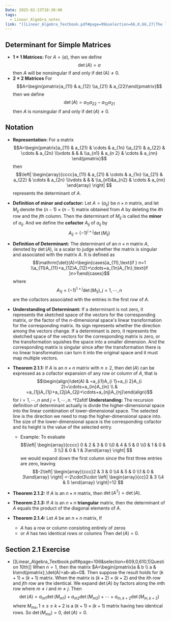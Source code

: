```yaml
---
Date: 2025-02-23T18:30:00
tags:
  - Linear_Algebra_notes
link: "[[Linear_Algebra_Textbook.pdf#page=99&selection=66,0,66,27|The link of chapter 2.1, Linear Algebra]]"
---
```

## **Determinant for Simple Matrices**

- **$1\times 1$ Matrices:**
	For $A=(a)$, then we define $$\mathrm{\det}(A)=a$$then $A$ will be nonsingular if and only if $\mathrm{\det(A)\ne 0}$.
- **$2\times2$ Matrices**
	For $$A=\begin{pmatrix}a_{11} & a_{12} \\a_{21} & a_{22}\end{pmatrix}$$then we define$$\mathrm{\det}(A)=a_{11}a_{22}-a_{12}a_{21}$$then $A$ is nonsingular if and only if $\mathrm{\det}(A)\ne 0$.

## **Notation**

- **Representation:**
	For a matrix $$A=\begin{pmatrix}a_{11} & a_{21} & \cdots & a_{1n} \\a_{21} & a_{22} & \cdots & a_{2n} \\\vdots &  &  &  \\a_{n1} & a_{n 2} & \cdots & a_{nn} \end{pmatrix}$$then $$\left| \begin{array}{cccc}a_{11} & a_{21} & \cdots & a_{1n} \\a_{21} & a_{22} & \cdots & a_{2n} \\\vdots &  &  &  \\a_{n1}&a_{n2} & \cdots & a_{nn} \end{array} \right| $$represents the determinant of $A$.
- **Definition of minor and cofactor:**
	Let $A=(a_{ij})$ be $n\times n$ matrix, and let $M_{ij}$ denote the $(n-1)\times(n-1)$ matrix obtained from $A$ by deleting the $i$th row and the $j$th column. Then the determinant of $M_{ij}$ is called the **minor** of $a_{ij}$. And we define the **cofactor** $A_{ij}$ of $a_{ij}$ by $$A_{ij}=(-1)^{i+j}\mathrm{\det}(M_{ij})$$
- **Definition of Determinant:**
	The determinant of an $n\times n$ matrix $A$, denoted by $\mathrm{\det}(A)$, is a scalar to judge whether the matrix is singular and associated with the matrix $A$. It is defined as $$\mathrm{\det}(A)=\begin{cases}a_{11},\text{if } n=1 \\a_{11}A_{11}+a_{12}A_{12}+\cdots+a_{1n}A_{1n},\text{if }n>1\end{cases}$$where $$A_{1j}=(-1)^{1+j}\mathrm{\det}(M_{1j}),j=1,\cdots,n$$are the cofactors associated with the entries in the first row of $A$.
- **Understanding of Determinant:**
	If a determinant is not zero, it represents the sketched space of the vectors for the corresponding matrix, or the factor of the $n$-dimensional space's linear transformation for the corresponding matrix. Its sign represents whether the direction among the vectors change.
	If a determinant is zero, it represents the sketched space of the vectors for the corresponding matrix is zero, or the transformation squishes the space into a smaller dimension. And the corresponding matrix is singular since after the transformation there is no linear transformation can turn it into the original space and it must map multiple vectors.
- **Theorem 2.1.1:**
	If $A$ is an $n\times n$ matrix with $n\geq 2$, then $\det(A)$ can be expressed as a cofactor expansion of any row or column of $A$, that is $$\begin{align}\det(A) & =a_{i1}A_{i 1}+a_{i 2}A_{i 2}+\cdots+a_{in}A_{in} \\  & =a_{1j}A_{1j}+a_{2j}A_{2j}+\cdots+a_{nj}A_{nj}\end{align}$$for $i=1,\cdots,n$ and $j=1,\cdots,n$. ^f2afdf
	**Understanding:**
		The recursion definition of determinant actually is divide the higher-dimensional space into the linear combination of lower-dimensional space. The selected line is the direction we need to map the higher-dimensional space into. The size of the lower-dimensional space is the corresponding cofactor and its height is the value of the selected entry.
	- Example:
		To evaluate $$\left| \begin{array}{cccc} 0 & 2 & 3 & 0 \\0 & 4 & 5 & 0  \\0 & 1 & 0 & 3 \\2 & 0 & 1 & 3\end{array} \right| $$we would expand down the first column since the first three entries are zero, leaving$$-2\left| \begin{array}{ccc}2 & 3 & 0 \\4 & 5 & 0 \\1 & 0 & 3\end{array} \right| =-2\cdot3\cdot \left| \begin{array}{cc}2 & 3 \\4 & 5  \end{array} \right|=12 $$ 

- **Theorem 2.1.2:**
	If $A$ is an $n\times n$ matrix, then $\det(A^{T})=\det(A)$.
- **Theorem 2.1.3:**
	If $A$ is an $n\times n$ **triangular** matrix, then the determinant of $A$ equals the product of the diagonal elements of $A$.
- **Theorem 2.1.4:**
	Let $A$ be an $n\times n$ matrix, If
	- $A$ has a row or column consisting entirely of zeros
	- or $A$ has two identical rows or columns
	Then $\det(A)=0$.

## **Section 2.1 Exercise**

- [[Linear_Algebra_Textbook.pdf#page=106&selection=609,0,610,1|Question 10th]]
	When $n=1$, then the matrix $A=\begin{pmatrix}a & b \\ a & b\end{pmatrix},\det(A)=ab-ab=0$. Then suppose the result holds for $(k+1)\times(k+1)$ matrix. When the matrix is $(k+2)\times(k+2)$ and the $i$th row and $j$th row are the identical. We expand $\det(A)$ by factors along the $m$th row where $m\ne i$ and $m\ne j$. Then $$\det(A)=a_{m1}\det(M_{m 1})+a_{m2}\det(M_{m2})+\cdots+a_{m,k+2}\det(M_{m,k+2})$$where $M_{ms},1\leq s\leq k+2$ is a $(k+1)\times(k+1)$ matrix having two identical rows. So $\det(M_{ms})=0$, $\det(A)=0$.